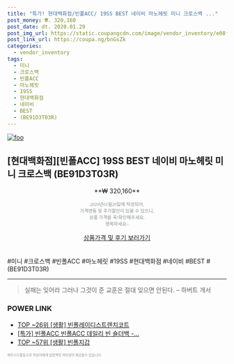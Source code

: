 ```yaml
--- 
title: "특가! 현대백화점/빈폴ACC/ 19SS BEST 네이비 마노헤릿 미니 크로스백 ..." 
post_money: ₩. 320,160 
post_date: dt. 2020.01.29 
post_img_url: https://static.coupangcdn.com/image/vendor_inventory/e08f/099f6cf27c91c162f3d4693515155f5043ee7bb8ad484ab8da1093e0383d.jpg 
post_link_url: https://coupa.ng/bnGsZk 
categories: 
  - vendor_inventory 
tags: 
  - 미니 
  - 크로스백 
  - 빈폴ACC 
  - 마노헤릿 
  - 19SS 
  - 현대백화점 
  - 네이비 
  - BEST 
  - (BE91D3T03R) 
--- 
```

[![foo](https://static.coupangcdn.com/image/vendor_inventory/e08f/099f6cf27c91c162f3d4693515155f5043ee7bb8ad484ab8da1093e0383d.jpg)](https://coupa.ng/bnGsZk) 

## [현대백화점][빈폴ACC] 19SS BEST 네이비 마노헤릿 미니 크로스백 (BE91D3T03R) 
<p style="text-align: center;">**₩ 320,160**</p> 
<p style="text-align: center;"><span style="color: #898c8f; font-family: Georgia,Times,serif; font-size: 0.75em;">2020년01월29일에 작성되어, <br>가격변동 및 추가할인이 있을 수 있으니,<br> 상품 가격을 꼭!확인해주세요.<br>행복하세요~</span> 
</p>	 
<div markdown="0" style="text-align: center;"><a href="https://coupa.ng/bnGsZk" class="btn btn--success">상품가격 및 후기 보러가기</a></div> 
<br><br> 
  #미니 #크로스백 #빈폴ACC #마노헤릿 #19SS #현대백화점 #네이비 #BEST #(BE91D3T03R) 
<hr> 

> 실패는 잊어라 그러나 그것이 준 교훈은 절대 잊으면 안된다. – 하버트 개서 


### POWER LINK

* <a href="https://blog.naver.com/an0733/221784619738" target="_blank"> TOP ~26위 [생활] 빈폴레이디스트렌치코트</a>
* <a href="https://blog.naver.com/santokki14/221789619200" target="_blank">[특가] 빈폴ACC 빈폴ACC 데일리 빈 숄더백 -...</a>
* <a href="https://blog.naver.com/fasyy4321/221781039065" target="_blank"> TOP ~57위 [생활] 빈폴지갑</a>

<span style="color: #898c8f; font-family: Georgia,Times,serif; font-size: 0.55em;">파트너스활동으로 작성자에게 일정액의 커미션이 제공될수 있습니다.</span> 
